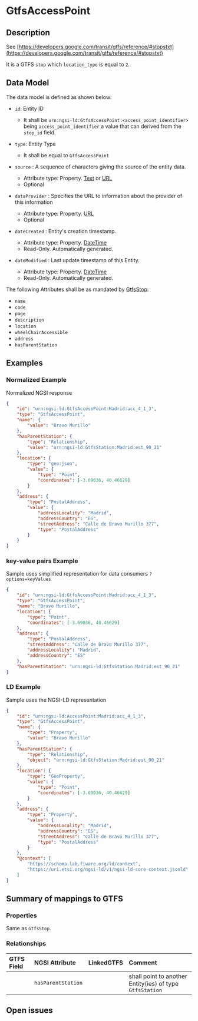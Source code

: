 # GtfsAccessPoint

## Description

See
[https://developers.google.com/transit/gtfs/reference/#stopstxt](https://developers.google.com/transit/gtfs/reference/#stopstxt)

It is a GTFS `stop` which `location_type` is equal to `2`.

## Data Model

The data model is defined as shown below:

-   `id`: Entity ID

    -   It shall be `urn:ngsi-ld:GtfsAccessPoint:<access_point_identifier>`
        being `access_point_identifier` a value that can derived from the
        `stop_id` field.

-   `type`: Entity Type

    -   It shall be equal to `GtfsAccessPoint`

-   `source` : A sequence of characters giving the source of the entity data.

    -   Attribute type: Property. [Text](https://schema.org/Text) or [URL](https://schema.org/URL)
    -   Optional

-   `dataProvider` : Specifies the URL to information about the provider of this
    information

    -   Attribute type: Property. [URL](https://schema.org/URL)
    -   Optional

-   `dateCreated` : Entity's creation timestamp.

    -   Attribute type: Property. [DateTime](https://schema.org/DateTime)
    -   Read-Only. Automatically generated.

-   `dateModified` : Last update timestamp of this Entity.
    -   Attribute type: Property. [DateTime](https://schema.org/DateTime)
    -   Read-Only. Automatically generated.

The following Attributes shall be as mandated by
[GtfsStop](../../GtfsStop/doc/spec.md):

-   `name`
-   `code`
-   `page`
-   `description`
-   `location`
-   `wheelChairAccessible`
-   `address`
-   `hasParentStation`

## Examples

### Normalized Example

Normalized NGSI response

```json
{
    "id": "urn:ngsi-ld:GtfsAccessPoint:Madrid:acc_4_1_3",
    "type": "GtfsAccessPoint",
    "name": {
        "value": "Bravo Murillo"
    },
    "hasParentStation": {
        "type": "Relationship",
        "value": "urn:ngsi-ld:GtfsStation:Madrid:est_90_21"
    },
    "location": {
        "type": "geo:json",
        "value": {
            "type": "Point",
            "coordinates": [-3.69036, 40.46629]
        }
    },
    "address": {
        "type": "PostalAddress",
        "value": {
            "addressLocality": "Madrid",
            "addressCountry": "ES",
            "streetAddress": "Calle de Bravo Murillo 377",
            "type": "PostalAddress"
        }
    }
}
```

### key-value pairs Example

Sample uses simplified representation for data consumers `?options=keyValues`

```json
{
    "id": "urn:ngsi-ld:GtfsAccessPoint:Madrid:acc_4_1_3",
    "type": "GtfsAccessPoint",
    "name": "Bravo Murillo",
    "location": {
        "type": "Point",
        "coordinates": [-3.69036, 40.46629]
    },
    "address": {
        "type": "PostalAddress",
        "streetAddress": "Calle de Bravo Murillo 377",
        "addressLocality": "Madrid",
        "addressCountry": "ES"
    },
    "hasParentStation": "urn:ngsi-ld:GtfsStation:Madrid:est_90_21"
}
```

### LD Example

Sample uses the NGSI-LD representation

```json
{
    "id": "urn:ngsi-ld:AccessPoint:Madrid:acc_4_1_3",
    "type": "GtfsAccessPoint",
    "name": {
        "type": "Property",
        "value": "Bravo Murillo"
    },
    "hasParentStation": {
        "type": "Relationship",
        "object": "urn:ngsi-ld:GtfsStation:Madrid:est_90_21"
    },
    "location": {
        "type": "GeoProperty",
        "value": {
            "type": "Point",
            "coordinates": [-3.69036, 40.46629]
        }
    },
    "address": {
        "type": "Property",
        "value": {
            "addressLocality": "Madrid",
            "addressCountry": "ES",
            "streetAddress": "Calle de Bravo Murillo 377",
            "type": "PostalAddress"
        }
    },
    "@context": [
        "https://schema.lab.fiware.org/ld/context",
        "https://uri.etsi.org/ngsi-ld/v1/ngsi-ld-core-context.jsonld"
    ]
}
```

## Summary of mappings to GTFS

### Properties

Same as `GtfsStop`.

### Relationships

| GTFS Field | NGSI Attribute     | LinkedGTFS | Comment                                                  |
| :--------- | :----------------- | :--------- | :------------------------------------------------------- |
|            | `hasParentStation` |            | shall point to another Entity(ies) of type `GtfsStation` |

## Open issues
